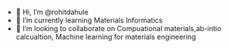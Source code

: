 - 👋 Hi, I’m @rohitdahule
- 🌱 I’m currently learning Materials Informatics
- 💞️ I’m looking to collaborate on Compuational materials,ab-intio calcualtion, Machine learning for materials engineering

<!---
rohitdahule/rohitdahule is a ✨ special ✨ repository because its `README.md` (this file) appears on your GitHub profile.
You can click the Preview link to take a look at your changes.
--->
